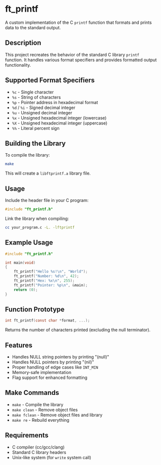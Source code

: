 # ft_printf

A custom implementation of the C `printf` function that formats and prints data to the standard output.

## Description

This project recreates the behavior of the standard C library `printf` function. It handles various format specifiers and provides formatted output functionality.

## Supported Format Specifiers

- `%c` - Single character
- `%s` - String of characters
- `%p` - Pointer address in hexadecimal format
- `%d` / `%i` - Signed decimal integer
- `%u` - Unsigned decimal integer
- `%x` - Unsigned hexadecimal integer (lowercase)
- `%X` - Unsigned hexadecimal integer (uppercase)
- `%%` - Literal percent sign


## Building the Library

To compile the library:

```bash
make
```

This will create a `libftprintf.a` library file.

## Usage

Include the header file in your C program:

```c
#include "ft_printf.h"
```

Link the library when compiling:

```bash
cc your_program.c -L. -lftprintf
```

## Example Usage

```c
#include "ft_printf.h"

int main(void)
{
    ft_printf("Hello %s!\n", "World");
    ft_printf("Number: %d\n", 42);
    ft_printf("Hex: %x\n", 255);
    ft_printf("Pointer: %p\n", &main);
    return (0);
}
```

## Function Prototype

```c
int ft_printf(const char *format, ...);
```

Returns the number of characters printed (excluding the null terminator).

## Features

- Handles NULL string pointers by printing "(null)"
- Handles NULL pointers by printing "(nil)"
- Proper handling of edge cases like `INT_MIN`
- Memory-safe implementation
- Flag support for enhanced formatting

## Make Commands

- `make` - Compile the library
- `make clean` - Remove object files
- `make fclean` - Remove object files and library
- `make re` - Rebuild everything

## Requirements

- C compiler (cc/gcc/clang)
- Standard C library headers
- Unix-like system (for `write` system call)
